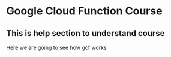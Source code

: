 # Google Cloud Function Course

## This is help section to understand course

Here we are going to see how gcf works